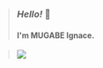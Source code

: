 > ### *Hello!* 👋 
>  #### I'm MUGABE Ignace. 

> <div>  
> <a href="https://github.com/MugabeIgnace" target="_blank"><img src="https://img.shields.io/badge/GitHub-100000?style=for-the-badge&logo=github&logoColor=white" target="_blank"></a>


</div>

